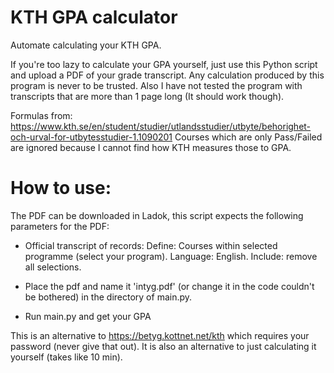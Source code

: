 # KTH GPA calculator
Automate calculating your KTH GPA.

If you're too lazy to calculate your GPA yourself, just use this Python script and upload a PDF of your grade transcript. Any calculation produced by this program is never to be trusted. Also I have not tested the program with transcripts that are more than 1 page long (It should work though).

Formulas from: https://www.kth.se/en/student/studier/utlandsstudier/utbyte/behorighet-och-urval-for-utbytesstudier-1.1090201
Courses which are only Pass/Failed are ignored because I cannot find how KTH measures those to GPA. 

# How to use:

The PDF can be downloaded in Ladok, this script expects the following parameters for the PDF:
- Official transcript of records:
Define: Courses within selected programme (select your program).
Language: English.
Include: remove all selections.

- Place the pdf and name it 'intyg.pdf' (or change it in the code couldn't be bothered) in the directory of main.py.

- Run main.py and get your GPA

This is an alternative to https://betyg.kottnet.net/kth which requires your password (never give that out). It is also an alternative to just calculating it yourself (takes like 10 min).
